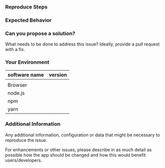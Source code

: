 <!---
BEFORE YOU SUBMIT please search open/closed issues since someone might have asked the same thing before!
→

### Description
<!--- Explain the issue you met, and describe what you expected to be. If you can write in English, we will be very grateful -->

### Reproduce Steps

<!--- If you're describing a bug, please tell us how to reproduce it -->

### Expected Behavior

<!--- If you're describing a bug, tell us what should happen -->
<!--- If you're suggesting a change/improvement, tell us how it should work →

### Current Behavior
<!--- If describing a bug, tell us what happens instead of the expected behavior.
      Provide a screenshot when possible and full code sample -->
<!--- If suggesting a change/improvement, explain the difference from current behavior -->

### Can you propose a solution?

What needs to be done to address this issue? Ideally, provide a pull request with a fix.

### Your Environment

<!--- Include as many relevant details about the environment you experienced the bug in -->

| software name | version |
| ------------- | ------- |
|               |
| Browser       |
| node.js       |
| npm           |
| yarn          |

### Additional Information

Any additional information, configuration or data that might be necessary to reproduce the issue.

For enhancements or other issues, please describe in as much detail as possible how the app should be changed and how this would benefit users/developers.
